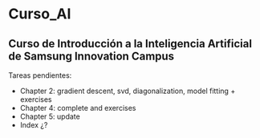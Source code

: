 # Curso_AI

## Curso de Introducción a la Inteligencia Artificial de Samsung Innovation Campus

Tareas pendientes:
 - Chapter 2: gradient descent, svd, diagonalization, model fitting + exercises
 - Chapter 4: complete and exercises
 - Chapter 5: update
 - Index ¿?